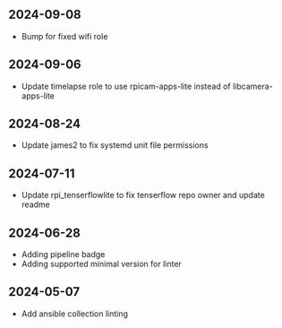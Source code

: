 ## 2024-09-08
* Bump for fixed wifi role

## 2024-09-06
* Update timelapse role to use rpicam-apps-lite instead of libcamera-apps-lite

## 2024-08-24
* Update james2 to fix systemd unit file permissions

## 2024-07-11
* Update rpi_tenserflowlite to fix tenserflow repo owner and update readme

## 2024-06-28
* Adding pipeline badge
* Adding supported minimal version for linter

## 2024-05-07
  * Add ansible collection linting
